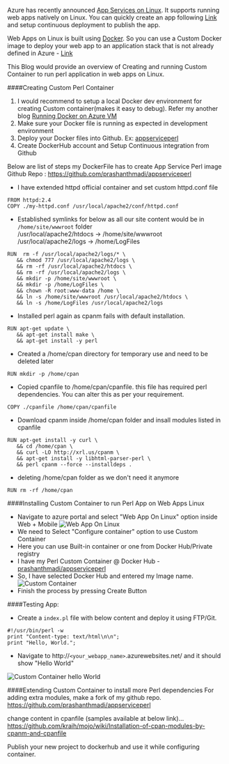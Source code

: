 Azure has recently announced [App Services on Linux](https://docs.microsoft.com/en-us/azure/app-service-web/app-service-linux-intro). It supports running web apps natively on Linux. You can quickly create an app following [Link](https://docs.microsoft.com/en-us/azure/app-service-web/app-service-linux-how-to-create-a-web-app) and setup continuous deployment to publish the app.


Web Apps on Linux is built using [Docker](https://www.docker.com/). So you can use a Custom Docker image to deploy your web app to an application stack that is not already defined in Azure - [Link](https://docs.microsoft.com/en-us/azure/app-service-web/app-service-linux-using-custom-docker-image)

This Blog would provide an overview of Creating and running Custom Container to run perl application in web apps on Linux. 

####Creating Custom Perl Container
1. I would recommend to setup a local Docker dev environment for creating Custom container(makes it easy to debug). Refer my another blog [Running Docker on Azure VM](/running-docker-on-azure-vm/)
2. Make sure your Docker file is running as expected in development environment
3. Deploy your Docker files into Github. Ex: [appserviceperl](https://github.com/prashanthmadi/appserviceperl)
4. Create DockerHub account and Setup Continuous integration from Github

Below are list of steps my DockerFile has to create App Service Perl image
Github Repo : https://github.com/prashanthmadi/appserviceperl

* I have extended httpd official container and set custom httpd.conf file
```
FROM httpd:2.4
COPY ./my-httpd.conf /usr/local/apache2/conf/httpd.conf
```
* Established symlinks for below as all our site content would be in `/home/site/wwwroot` folder<br>
 /usr/local/apache2/htdocs -> /home/site/wwwroot<br>
 /usr/local/apache2/logs -> /home/LogFiles<br>
```
RUN  rm -f /usr/local/apache2/logs/* \
   && chmod 777 /usr/local/apache2/logs \
   && rm -rf /usr/local/apache2/htdocs \
   && rm -rf /usr/local/apache2/logs \
   && mkdir -p /home/site/wwwroot \
   && mkdir -p /home/LogFiles \
   && chown -R root:www-data /home \
   && ln -s /home/site/wwwroot /usr/local/apache2/htdocs \
   && ln -s /home/LogFiles /usr/local/apache2/logs
```
* Installed perl again as cpanm fails with default installation.
```
RUN apt-get update \
   && apt-get install make \
   && apt-get install -y perl
```
* Created a /home/cpan directory for temporary use and need to be deleted later
```
RUN mkdir -p /home/cpan
```
* Copied cpanfile to /home/cpan/cpanfile. this file has required perl dependencies. You can alter this as per your requirement.
```
COPY ./cpanfile /home/cpan/cpanfile
```
* Download cpanm inside /home/cpan folder and insall modules listed in cpanfile
```
RUN apt-get install -y curl \
   && cd /home/cpan \
   && curl -LO http://xrl.us/cpanm \
   && apt-get install -y libhtml-parser-perl \
   && perl cpanm --force --installdeps .
```

* deleting /home/cpan folder as we don't need it anymore
```
RUN rm -rf /home/cpan
```
####Installing Custom Container to run Perl App on Web Apps Linux

* Navigate to azure portal and select "Web App On Linux" option inside Web + Mobile
![Web App On Linux](/content/images/2017/01/portal.PNG)
* We need to Select "Configure container" option to use Custom Container
* Here you can use Built-in container or one from Docker Hub/Private registry
* I have my Perl Custom Container @ Docker Hub - [prashanthmadi/appserviceperl](https://hub.docker.com/r/prashanthmadi/appserviceperl/)
* So, I have selected Docker Hub and entered my Image name.
![Custom Container](/content/images/2017/01/portal2.PNG)
* Finish the process by pressing Create Button

####Testing App:
* Create a `index.pl` file with below content and deploy it using FTP/Git.
```
#!/usr/bin/perl -w
print "Content-type: text/html\n\n";
print "Hello, World.";
```
* Navigate to http://`<your_webapp_name>`.azurewebsites.net/ and it should show "Hello World"

![Custom Container hello World](/content/images/2017/01/helloworld.PNG)


####Extending Custom Container to install more Perl dependencies
For adding extra modules, make a fork of my github repo.
https://github.com/prashanthmadi/appserviceperl 

change content in cpanfile (samples available at below link)…
https://github.com/kraih/mojo/wiki/Installation-of-cpan-modules-by-cpanm-and-cpanfile

Publish your new project to dockerhub and use it while configuring container.
